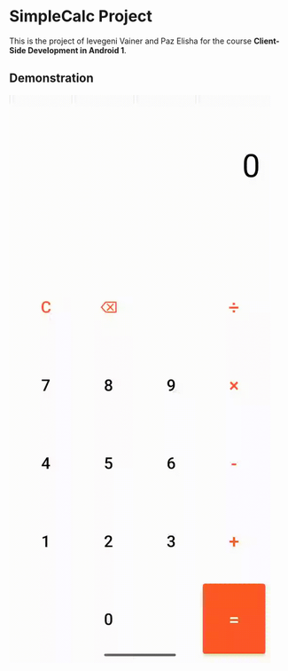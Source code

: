 # SimpleCalc Project

This is the project of Ievegeni Vainer and Paz Elisha for the course **Client-Side Development in Android 1**.

## Demonstration

![SimpleCalc Demonstration](./simplecalc_demonstration.gif)
